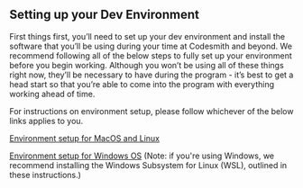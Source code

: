 ## Setting up your Dev Environment

First things first, you’ll need to set up your dev environment and install the software that you’ll be using during your time at Codesmith and beyond. We recommend following all of the below steps to fully set up your environment before you begin working. Although you won’t be using all of these things right now, they’ll be necessary to have during the program - it’s best to get a head start so that you’re able to come into the program with everything working ahead of time.

For instructions on environment setup, please follow whichever of the below links applies to you.

[Environment setup for MacOS and Linux](https://github.com/CodesmithLLC/dev-environment-setup/blob/main/mac-os.md)

[Environment setup for Windows OS](https://github.com/CodesmithLLC/dev-environment-setup/blob/main/windows-os.md) (Note: if you're using Windows, we recommend installing the Windows Subsystem for Linux (WSL), outlined in these instructions.)
